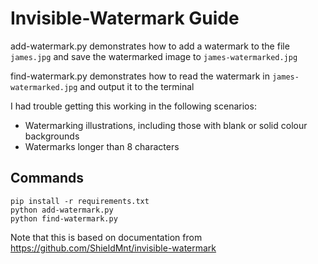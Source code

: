 # Invisible-Watermark Guide

add-watermark.py demonstrates how to add a watermark to the file `james.jpg` and save the watermarked image to `james-watermarked.jpg`

find-watermark.py demonstrates how to read the watermark in `james-watermarked.jpg` and output it to the terminal

I had trouble getting this working in the following scenarios:

* Watermarking illustrations, including those with blank or solid colour backgrounds
* Watermarks longer than 8 characters

## Commands

```
pip install -r requirements.txt
python add-watermark.py
python find-watermark.py
```

Note that this is based on documentation from https://github.com/ShieldMnt/invisible-watermark
